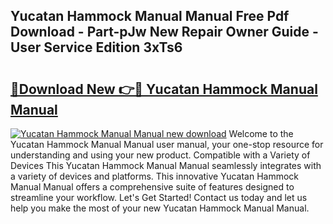 ## Yucatan Hammock Manual Manual Free Pdf Download - Part-pJw New Repair Owner Guide - User Service Edition 3xTs6

# <h2><a href="http://bc29793.oget.top/?id=Yucatan+Hammock+Manual+Manual">🔗Download New 👉🔴 Yucatan Hammock Manual Manual</a></h2>

[![Yucatan Hammock Manual Manual new download](https://i.imgur.com/5g1atiW.png)](http://bc29793.oget.top/?id=Yucatan+Hammock+Manual+Manual)
Welcome to the Yucatan Hammock Manual Manual user manual, your one-stop resource for understanding and using your new product. Compatible with a Variety of Devices This Yucatan Hammock Manual Manual seamlessly integrates with a variety of devices and platforms. This innovative Yucatan Hammock Manual Manual offers a comprehensive suite of features designed to streamline your workflow. Let's Get Started! Contact us today and let us help you make the most of your new Yucatan Hammock Manual Manual.
